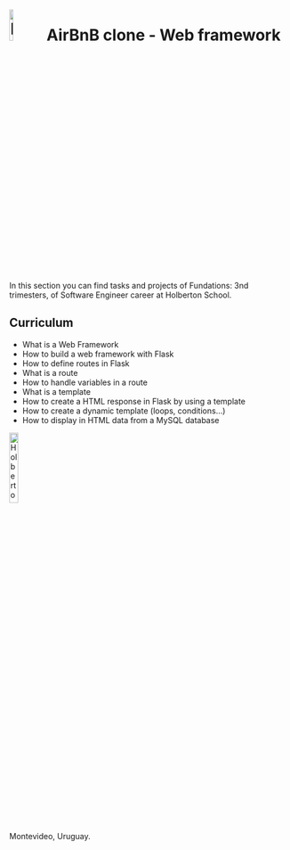 # <a  href="https://flask.palletsprojects.com/en/2.2.x/"> <img src="https://iotbytes.files.wordpress.com/2016/08/flask.png" alt="Python Language" width=12% ></img></a> **AirBnB clone - Web framework**

In this section you can find tasks and projects of Fundations: 3nd trimesters, of Software Engineer career at Holberton School.

## Curriculum
- What is a Web Framework
- How to build a web framework with Flask
- How to define routes in Flask
- What is a route
- How to handle variables in a route
- What is a template
- How to create a HTML response in Flask by using a template
- How to create a dynamic template (loops, conditions…)
- How to display in HTML data from a MySQL database

<a> <img src="https://apply.holbertonschool.com/holberton-logo.png" alt="Holberton logo" width=18% heigth=18% ></img></a>

Montevideo, Uruguay.

